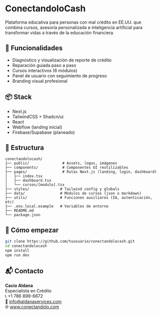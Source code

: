 
# ConectandoloCash

Plataforma educativa para personas con mal crédito en EE.UU. que combina cursos, asesoría personalizada e inteligencia artificial para transformar vidas a través de la educación financiera.

## 🚀 Funcionalidades
- Diagnóstico y visualización de reporte de crédito
- Reparación guiada paso a paso
- Cursos interactivos (6 módulos)
- Panel de usuario con seguimiento de progreso
- Branding visual profesional

## 📦 Stack
- Next.js
- TailwindCSS + Shadcn/ui
- React
- Webflow (landing inicial)
- Firebase/Supabase (planeado)

## 📁 Estructura
```
conectandolocash/
├── public/               # Assets, logos, imágenes
├── components/           # Componentes UI reutilizables
├── pages/                # Rutas Next.js (landing, login, dashboard)
│   ├── index.tsx
│   ├── dashboard.tsx
│   └── cursos/[modulo].tsx
├── styles/              # Tailwind config y globals
├── data/                # Módulos de cursos (json o markdown)
├── utils/               # Funciones auxiliares (IA, autenticación, etc)
├── .env.local.example   # Variables de entorno
├── README.md
└── package.json
```

## 🧠 Cómo empezar
```bash
git clone https://github.com/tuusuario/conectandolocash.git
cd conectandolocash
npm install
npm run dev
```

## 📬 Contacto
**Cacio Aldana**  
Especialista en Crédito  
📞 +1 786 899-6672  
📧 info@aldanaservices.com  
🌐 www.conectandolo.com

